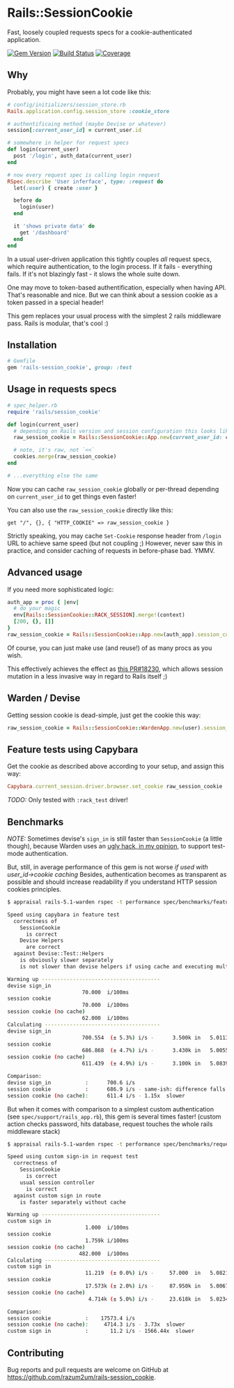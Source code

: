 # Rails::SessionCookie

Fast, loosely coupled requests specs for a cookie-authenticated application.

[![Gem Version][GV img]][Gem Version]
[![Build Status][BS img]][Build Status]
[![Coverage][CV img]][Coverage]

## Why

Probably, you might have seen a lot code like this:

```ruby
# config/initializers/session_store.rb
Rails.application.config.session_store :cookie_store

# authentificaing method (maybe Devise or whatever)
session[:current_user_id] = current_user.id

# somewhere in helper for request specs
def login(current_user)
  post '/login', auth_data(current_user)
end

# now every request spec is calling login request
RSpec.describe 'User inferface', type: :request do
  let(:user) { create :user }

  before do
    login(user)
  end

  it 'shows private data' do
    get '/dashboard'
  end
end
```

In a usual user-driven application this tightly couples *all* request specs, which require authentication, to the login process.
If it fails - everything fails. If it's not blazingly fast - it slows the whole suite down.

One may move to token-based authentification, especially when having API. That's reasonable and nice.
But we can think about a session cookie as a token passed in a special header!

This gem replaces your usual process with the simplest 2 rails middleware pass.
Rails is modular, that's cool :)

## Installation

```ruby
# Gemfile
gem 'rails-session_cookie', group: :test
```

## Usage in requests specs

```ruby
# spec_helper.rb
require 'rails/session_cookie'

def login(current_user)
  # depending on Rails version and session configuration this looks like "cookie_store_key=data--digest; path=/; HttpOnly"
  raw_session_cookie = Rails::SessionCookie::App.new(current_user_id: current_user.id).session_cookie

  # note, it's raw, not `<<`
  cookies.merge(raw_session_cookie)
end

# ...everything else the same
```

Now you can cache `raw_session_cookie` globally or per-thread depending on `current_user_id` to get things even faster!

You can also use the `raw_session_cookie` directly like this:

```
get "/", {}, { "HTTP_COOKIE" => raw_session_cookie }
```

Strictly speaking, you may cache `Set-Cookie` response header from `/login` URL to achieve same speed (but not coupling ;)
However, never saw this in practice, and consider caching of requests in before-phase bad. YMMV.

## Advanced usage

If you need more sophisticated logic:

```ruby
auth_app = proc { |env|
  # do your magic
  env[Rails::SessionCookie::RACK_SESSION].merge!(context)
  [200, {}, []]
}
raw_session_cookie = Rails::SessionCookie::App.new(auth_app).session_cookie
```

Of course, you can just make use (and reuse!) of as many procs as you wish.

This effectively achieves the effect as [this PR#18230](https://github.com/rails/rails/pull/18230/files), which allows session mutation
in a less invasive way in regard to Rails itself ;)

## Warden / Devise

Getting session cookie is dead-simple, just get the cookie this way:

```ruby
raw_session_cookie = Rails::SessionCookie::WardenApp.new(user).session_cookie
```

## Feature tests using Capybara

Get the cookie as described above according to your setup, and assign this way:

```ruby
Capybara.current_session.driver.browser.set_cookie raw_session_cookie
```

*TODO:* Only tested with `:rack_test` driver!

## Benchmarks

*NOTE:* Sometimes devise's `sign_in` is still faster than `SessionCookie` (a little though),
because Warden uses an [ugly hack, in my opinion,](https://github.com/hassox/warden/blob/master/lib/warden/test/helpers.rb#L18L23)
to support test-mode authentication.

But, still, in average performance of this gem is not worse *if used with user_id->cookie caching*
Besides, authentication becomes as transparent as possible and should increase readability
if you understand HTTP session cookies principles.

```sh
$ appraisal rails-5.1-warden rspec -t performance spec/benchmarks/feature_spec.rb

Speed using capybara in feature test
  correctness of
    SessionCookie
      is correct
    Devise Helpers
      are correct
  against Devise::Test::Helpers
    is obviously slower separately
    is not slower than devise helpers if using cache and executing multiple specs in a suite

Warming up --------------------------------------
devise sign_in
                        70.000  i/100ms
session cookie
                        70.000  i/100ms
session cookie (no cache)
                        62.000  i/100ms
Calculating -------------------------------------
devise sign_in
                        700.554  (± 5.3%) i/s -      3.500k in   5.011356s
session cookie
                        686.868  (± 4.7%) i/s -      3.430k in   5.005542s
session cookie (no cache)
                        611.439  (± 4.9%) i/s -      3.100k in   5.083986s

Comparison:
devise sign_in           :      700.6 i/s
session cookie           :      686.9 i/s - same-ish: difference falls within error
session cookie (no cache):      611.4 i/s - 1.15x  slower

```

But when it comes with comparison to a simplest custom authentication (see `spec/support/rails_app.rb`),
this gem is several times faster! (custom action checks password, hits database, request touches the whole rails middleware stack)

```sh
$ appraisal rails-5.1-warden rspec -t performance spec/benchmarks/request_spec.rb

Speed using custom sign-in in request test
  correctness of
    SessionCookie
      is correct
    usual session controller
      is correct
  against custom sign in route
    is faster separately without cache

Warming up --------------------------------------
custom sign in
                         1.000  i/100ms
session cookie
                         1.759k i/100ms
session cookie (no cache)
                       482.000  i/100ms
Calculating -------------------------------------
custom sign in
                         11.219  (± 0.0%) i/s -     57.000  in   5.082143s
session cookie
                         17.573k (± 2.0%) i/s -     87.950k in   5.006754s
session cookie (no cache)
                          4.714k (± 5.0%) i/s -     23.618k in   5.023448s

Comparison:
session cookie           :    17573.4 i/s
session cookie (no cache):     4714.3 i/s - 3.73x  slower
custom sign in           :       11.2 i/s - 1566.44x  slower
```

## Contributing

Bug reports and pull requests are welcome on GitHub at https://github.com/razum2um/rails-session_cookie.

[Gem Version]: https://rubygems.org/gems/rails-session_cookie
[Build Status]: https://travis-ci.org/razum2um/rails-session_cookie
[Coverage]: https://codeclimate.com/github/razum2um/rails-session_cookie/coverage

[GV img]: https://badge.fury.io/rb/rails-session_cookie.svg
[BS img]: https://travis-ci.org/razum2um/rails-session_cookie.png
[CV img]: https://codeclimate.com/github/razum2um/rails-session_cookie/badges/coverage.svg
